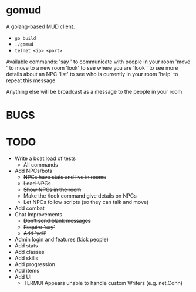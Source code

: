 # gomud

A golang-based MUD client.
* `go build`
* `./gomud`
* `telnet <ip> <port>`

Available commands:
'say <message>' to communicate with people in your room
'move <exit key>' to move to a new room
'look' to see where you are
'look <npc name>' to see more details about an NPC
'list' to see who is currently in your room
'help' to repeat this message

Anything else will be broadcast as a message to the people in your room

# BUGS

# TODO
* Write a boat load of tests
  * All commands
* Add NPCs/bots
  * ~~NPCs have stats and live in rooms~~
  * ~~Load NPCs~~
  * ~~Show NPCs in the room~~
  * ~~Make the /look command give details on NPCs~~
  * Let NPCs follow scripts (so they can talk and move)
* Add combat
* Chat Improvements
  * ~~Don't send blank messages~~
  * ~~Require 'say'~~
  * ~~Add 'yell'~~
* Admin login and features (kick people)
* Add stats
* Add classes
* Add skills
* Add progression
* Add items
* Add UI
  * TERMUI Appears unable to handle custom Writers (e.g. net.Conn)
